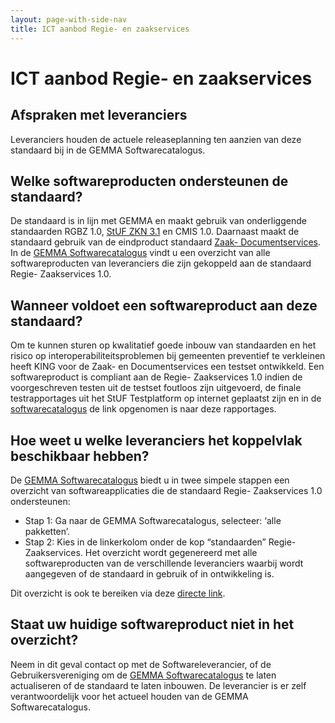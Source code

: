 ```yaml
---
layout: page-with-side-nav
title: ICT aanbod Regie- en zaakservices
---
```

# ICT aanbod Regie- en zaakservices

## Afspraken met leveranciers
Leveranciers houden de actuele releaseplanning ten aanzien van deze standaard bij in de GEMMA Softwarecatalogus.

## Welke softwareproducten ondersteunen de standaard?
De standaard is in lijn met GEMMA en maakt gebruik van onderliggende standaarden RGBZ 1.0, [StUF ZKN 3.1](https://vng-realisatie.github.io/StUF-ZKN/) en CMIS 1.0. Daarnaast maakt de standaard gebruik van de eindproduct standaard [Zaak- Documentservices](https://vng-realisatie.github.io/Zaak-en-Documentservices/). In de [GEMMA Softwarecatalogus](https://www.softwarecatalogus.nl/) vindt u een overzicht van alle softwareproducten van leveranciers die zijn gekoppeld aan de standaard Regie- Zaakservices 1.0.

## Wanneer voldoet een softwareproduct aan deze standaard?
Om te kunnen sturen op kwalitatief goede inbouw van standaarden en het risico op interoperabiliteitsproblemen bij gemeenten preventief te verkleinen heeft KING voor de Zaak- en Documentservices een testset ontwikkeld. Een softwareproduct is compliant aan de Regie- Zaakservices 1.0 indien de voorgeschreven testen uit de testset foutloos zijn uitgevoerd, de finale testrapportages uit het StUF Testplatform op internet geplaatst zijn en in de [softwarecatalogus](https://www.softwarecatalogus.nl/GEMMA) de link opgenomen is naar deze rapportages.

## Hoe weet u welke leveranciers het koppelvlak beschikbaar hebben?
De [GEMMA Softwarecatalogus](https://www.softwarecatalogus.nl/) biedt u in twee simpele stappen een overzicht van softwareapplicaties die de standaard Regie- Zaakservices 1.0 ondersteunen:

* Stap 1: Ga naar de GEMMA Softwarecatalogus, selecteer: ‘alle pakketten’.
* Stap 2: Kies in de linkerkolom onder de kop “standaarden” Regie- Zaakservices. Het overzicht wordt gegenereerd met alle softwareproducten van de verschillende leveranciers waarbij wordt aangegeven of de standaard in gebruik of in ontwikkeling is.

Dit overzicht is ook te bereiken via deze [directe link](https://www.softwarecatalogus.nl/pakketten/norm_version/Regie-%20en%20zaakservices%201%252E0).

## Staat uw huidige softwareproduct niet in het overzicht?
Neem in dit geval contact op met de Softwareleverancier, of de Gebruikersvereniging om de [GEMMA Softwarecatalogus](https://www.softwarecatalogus.nl/) te laten actualiseren of de standaard te laten inbouwen. De leverancier is er zelf verantwoordelijk voor het actueel houden van de GEMMA Softwarecatalogus.

